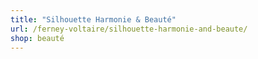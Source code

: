 ```yaml
---
title: "Silhouette Harmonie & Beauté"
url: /ferney-voltaire/silhouette-harmonie-and-beaute/
shop: beauté
---
```

